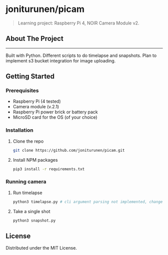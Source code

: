 # joniturunen/picam

> Learning project:
> Raspberry Pi 4, NOIR Camera Module v2.

## About The Project

---

Built with Python. Different scripts to do timelapse and snapshots. Plan to implement s3 bucket integration for image uploading. 


## Getting Started

### Prerequisites

- Raspberry Pi (4 tested)
- Camera module (v.2.1)
- Raspberry Pi power brick or battery pack
- MicroSD card for the OS (of your choice)

### Installation

1. Clone the repo
   ```sh
   git clone https://github.com/joniturunen/picam.git
   ```
2. Install NPM packages
   ```sh
   pip3 install -r requirements.txt
   ```

### Running camera

1. Run timelapse
   ```sh
   python3 timelapse.py # cli argument parsing not implemented, change variables via script
   ```

2. Take a single shot
   ```sh
   python3 snapshot.py
   ```

## License

Distributed under the MIT License.
